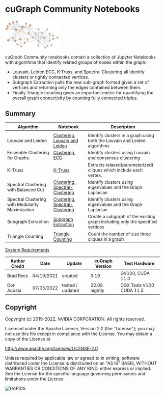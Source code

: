 
# cuGraph Community Notebooks

<img src="../../img/zachary_graph_clusters.png" width="35%"/>

cuGraph Community notebooks contain a collection of Jupyter Notebooks with algorithms that identify related groups of nodes within the graph:

* Louvain, Leiden ECG, K-Truss, and Spectral Clustering all identify clusters or tightly connected vertices.
* Subgraph Extraction pulls the new sub-graph formed given a set of vertices and returning only the edges contained between them.
* Finally Triangle counting gives an important metric for quantifying the overall graph connectivity by counting fully connected triples.

## Summary

| Algorithm          | Notebook                                                     | Description                                                  |
| --------------- | ----------------------------------------- | ------------------------------------------------------------ |
|        |                                                    |                                                              |
| Louvain and Leiden                                          |[Clustering](./Community-Clustering.ipynb), [ Louvain and Leiden](./Louvain.ipynb) | Identify clusters in a graph using both the Louvain and Leiden algorithms     |
| Ensemble Clustering for Graphs  | [Clustering](./Community-Clustering.ipynb), [ECG](./ECG.ipynb)        | Identify clusters using Louvain and consensus clustering |
| K-Truss                                                     | [K-Truss](./ktruss.ipynb)                                | Extracts relaxed(parameterized) cliques which include each vertex. |
| Spectral Clustering with Balanced Cut                       | [Clustering](./Community-Clustering.ipynb),[ Spectral-Clustering](./Spectral-Clustering.ipynb)   | Identify clusters using eigenvalues and the Graph Laplacian    |
| Spectral Clustering with Modularity Maximization            | [Clustering](./Community-Clustering.ipynb),[ Spectral-Clustering](./Spectral-Clustering.ipynb)   | Identify clusters using eigenvalues and the Graph Laplacian  |
| Subgraph Extraction                                         | [Subgraph Extraction](./Subgraph-Extraction.ipynb)   | Create a subgraph of the existing graph including only the specified vertices |
| Triangle Counting                                           | [Triangle Counting](./Triangle-Counting.ipynb)       | Count the number of size three cliques in a graph                      |



[System Requirements](../../README.md#requirements)

| Author Credit |    Date    |  Update          | cuGraph Version |  Test Hardware |
| --------------|------------|------------------|-----------------|----------------|
| Brad Rees     | 04/19/2021 | created          | 0.19            | GV100, CUDA 11.0
| Don Acosta    | 07/05/2022 | tested / updated | 22.08 nightly   | DGX Tesla V100 CUDA 11.5

## Copyright

Copyright (c) 2019-2022, NVIDIA CORPORATION.  All rights reserved.

Licensed under the Apache License, Version 2.0 (the "License");  you may not use this file except in compliance with the License.  You may obtain a copy of the License at

http://www.apache.org/licenses/LICENSE-2.0 

Unless required by applicable law or agreed to in writing, software distributed under the License is distributed on an "AS IS" BASIS, WITHOUT WARRANTIES OR CONDITIONS OF ANY KIND, either express or implied.  See the License for the specific language governing permissions and limitations under the License.

![RAPIDS](../../img/rapids_logo.png)
